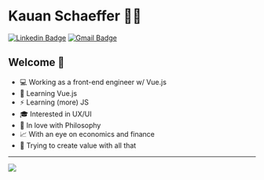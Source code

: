 # Kauan Schaeffer :man_technologist:
[![Linkedin Badge](https://img.shields.io/badge/-LinkedIn-blue?style=flat-square&logo=Linkedin&logoColor=white&link=https://www.linkedin.com/in/k-schaeffer/)](https://www.linkedin.com/in/k-schaeffer/)
[![Gmail Badge](https://img.shields.io/badge/-Gmail-c14438?style=flat-square&logo=Gmail&logoColor=white&link=mailto:kcb.schaeffer@gmail.com)](mailto:kcb.schaeffer@gmail.com)


## Welcome 👋

- 💻 Working as a front-end engineer w/ Vue.js
- 🌱 Learning Vue.js
- ⚡ Learning (more) JS 
- :mortar_board: Interested in UX/UI
- :milky_way: In love with Philosophy
- :chart_with_upwards_trend: With an eye on economics and finance
- :rocket: Trying to create value with all that

---

<a href="https://github.com/anuraghazra/github-readme-stats">
  <img align="center" src="https://github-readme-stats.vercel.app/api?username=k-schaeffer&show_icons=true&theme=graywhite" />
</a>
